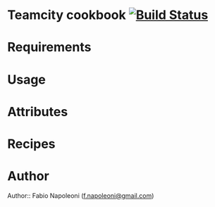 # Teamcity cookbook [![Build Status](https://travis-ci.org/fabn/chef-teamcity.svg)](https://travis-ci.org/fabn/chef-teamcity)

# Requirements

# Usage

# Attributes

# Recipes

# Author

Author:: Fabio Napoleoni (<f.napoleoni@gmail.com>)
